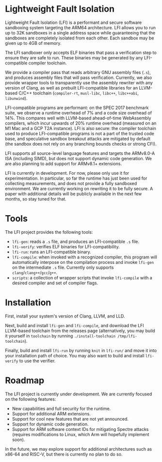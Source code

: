 # Lightweight Fault Isolation

Lightweight Fault Isolation (LFI) is a performant and secure software
sandboxing system targeting the ARM64 architecture. LFI allows you to run up to
32K sandboxes in a single address space while guaranteeing that the sandboxes
are completely isolated from each other. Each sandbox may be given up to 4GB of
memory.

The LFI sandboxer only accepts ELF binaries that pass a verification step to
ensure they are safe to run. These binaries may be generated by any
LFI-compatible compiler toolchain.

We provide a compiler pass that reads arbitrary GNU assembly files (`.s`), and
produces assembly files that will pass verification. Currently, we also provide
wrapper tools to transparently use the assembly rewriter with any version of
Clang, as well as prebuilt LFI-compatible libraries for an LLVM-based C/C++
toolchain (`compiler-rt`, `musl-libc`, `libc++`, `libc++abi`, `libunwind`).

LFI-compatible programs are performant: on the SPEC 2017 benchmark suite, we
observe a runtime overhead of 7% and a code size overhead of 14%. This compares
well with LLVM-based ahead-of-time WebAssembly compilers, which incur upwards
of 20% runtime overhead (measured on an M1 Mac and a GCP T2A instance). LFI is
also secure: the compiler toolchain used to produce LFI-compatible programs is
not a part of the trusted code base, and speculative sandbox breakout attacks
are mitigated by default (the sandbox does not rely on any branching bounds
checks or strong CFI).

LFI supports all source-level language features and targets the ARMv8.0-A ISA
(including SIMD), but does not support dynamic code generation. We are also
planning to add support for ARMv8.1+ extensions.

LFI is currently in development. For now, please only use it for
experimentation. In particular, so far the runtime has just been used for
collecting measurements, and does not provide a fully sandboxed environment. We
are currently working on rewriting it to be fully secure. A paper with
additional details will be publicly available in the next few months, so stay
tuned for that.

# Tools

The LFI project provides the following tools:

* `lfi-gen`: reads a `.s` file, and produces an LFI-compatible `.s` file.
* `lfi-verify`: verifies ELF binaries for LFI-compatibility.
* `lfi-run`: runs an LFI-compatible binary.
* `lfi-compile`: when invoked with a recognized compiler, this program will
  automatically interpose on the compilation process and invoke `lfi-gen` on
  the intermediate `.s` file. Currently only supports
  `clang`/`clang++`/`gcc`/`g++`.
* `scripts`: a collection of wrapper scripts that invoke `lfi-compile` with a
  desired compiler and set of compiler flags.

# Installation

First, install your system's version of Clang, LLVM, and LLD.

Next, build and install `lfi-gen` and `lfi-compile`, and download the LFI
LLVM-based toolchain from the releases page (alternatively, you may build it
yourself in `toolchain` by running `./install-toolchain /tmp/lfi-toolchain`).

Finally, build and install `lfi-run` by running `knit` in `lfi-run/` and move
it into your installation path of choice. You may also want to build and
install `lfi-verify` to use the verifier.

# Roadmap

The LFI project is currently under development. We are currently focused on the
following features:

* New capabilities and full security for the runtime.
* Support for additional ARM extensions.
* Support for cool new features that are not yet announced.
* Support for dynamic code generation.
* Support for ARM software context IDs for mitigating Spectre attacks (requires
  modifications to Linux, which Arm will hopefully implement soon).

In the future, we may explore support for additional architectures such as
x86-64 and RISC-V, but there is currently no plan to do so.
